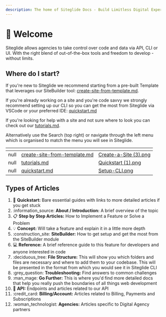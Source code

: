 ```yaml
---
description: The home of Siteglide Docs - Build Limitless Digital Experiences
---
```


# 👋 Welcome

Siteglide allows agencies to take control over code and data via API, CLI or UI. With the right blend of out-of-the-box tools and freedom to develop - without limits.

## Where do I start?

If you're new to Siteglide we recommend starting from a pre-built Template that leverages our SiteBuilder tool: [create-site-from-template.md](sitebuilder/setup-sitebuilder/create-site-from-template.md "mention").

If you're already working on a site and you're code savvy we strongly recommend setting up our CLI so you can get the most from Siteglide via VSCode or your preferred IDE: [quickstart.md](developer-tools/cli/quickstart.md "mention")

If you're looking for help with a site and not sure where to look you can check out our [tutorials.md](get-started/tutorials.md "mention").&#x20;

Alternatively use the Search (top right) or navigate through the left menu which is organised to match the menu you will see in Siteglide.

<table data-view="cards"><thead><tr><th data-type="rating" data-max="5"></th><th data-hidden data-card-target data-type="content-ref"></th><th data-hidden data-card-cover data-type="files"></th></tr></thead><tbody><tr><td>null</td><td><a href="sitebuilder/setup-sitebuilder/create-site-from-template.md">create-site-from-template.md</a></td><td><a href=".gitbook/assets/Create-a-Site (3).png">Create-a-Site (3).png</a></td></tr><tr><td>null</td><td><a href="get-started/tutorials.md">tutorials.md</a></td><td><a href=".gitbook/assets/Quickstart (1).png">Quickstart (1).png</a></td></tr><tr><td>null</td><td><a href="developer-tools/cli/quickstart.md">quickstart.md</a></td><td><a href=".gitbook/assets/Setup-CLI.png">Setup-CLI.png</a></td></tr></tbody></table>

## Types of Articles

1. :rocket: **Quickstart:** Bare essential guides with links to more detailed articles if you get stuck
2. :information\_source: **About / Introduction:** A brief overview of the topic
3. :clipboard: **Step by Step Articles:** How to Implement a Feature or Solve a Problem
4. :bulb: **Concept:** Will take a feature and explain it in a little more depth
5. :construction\_site: **SiteBuilder:** How to get setup and get the most from the SiteBuilder module
6. :computer: **Reference:** A brief reference guide to this feature for developers and anyone interested in code
7. :deciduous\_tree: **File Structure:** This will show you which folders and files are necessary and where to add them to your codebase. This will be presented in the format from which you would see it in Siteglide CLI
8. :grey\_question: **Troubleshooting:** Find answers to common challenges
9. :man\_mage: **Go Further:** This is where you'd find more detailed docs that help you really push the boundaries of all things web development
10. :link: **API:** Endpoints and articles related to our API
11. :credit\_card: **Billing/Account:** Articles related to Billing, Payments and Subscriptions
12. :woman\_technologist: **Agencies:** Articles specific to Digital Agency partners
